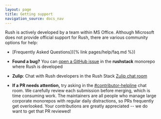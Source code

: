 ```yaml
---
layout: page
title: Getting support
navigation_source: docs_nav
---
```


Rush is actively developed by a team within MS Office.  Although Microsoft does not provide official support for Rush, there are various community options for help:

- [Frequently Asked Questions]({% link pages/help/faq.md %})

- **Found a bug?** You can [open a GitHub issue](https://github.com/microsoft/rushstack/issues)
  in the **rushstack** monorepo where Rush is developed

- **Zulip**: Chat with Rush developers in the Rush Stack [Zulip chat room](https://rushstack.zulipchat.com/)

- **If a PR needs attention,** try asking in the
  [#contributor-helpline](https://rushstack.zulipchat.com/#narrow/stream/279883-contributor-helpline)
  chat room.  We carefully review each submission before merging, which is time consuming work.  The maintainers
  are all people who manage large corporate monorepos with regular daily distractions, so PRs frequently
  get overlooked.  Your contributions are greatly appreciated -- we do want to get that PR reviewed!
